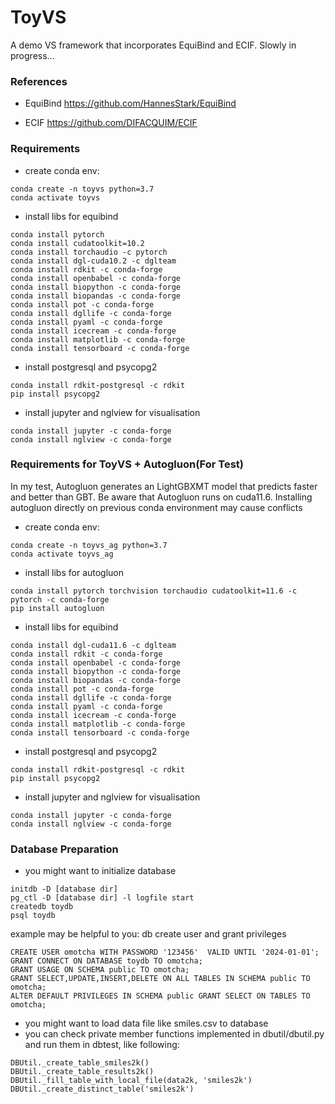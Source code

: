 # ToyVS
A demo VS framework that incorporates EquiBind and ECIF. Slowly in progress...





### References
- EquiBind
https://github.com/HannesStark/EquiBind


- ECIF
https://github.com/DIFACQUIM/ECIF

### Requirements
- create conda env: 
````angular2html
conda create -n toyvs python=3.7
conda activate toyvs
````

- install libs for equibind
````angular2html
conda install pytorch
conda install cudatoolkit=10.2
conda install torchaudio -c pytorch
conda install dgl-cuda10.2 -c dglteam
conda install rdkit -c conda-forge
conda install openbabel -c conda-forge
conda install biopython -c conda-forge
conda install biopandas -c conda-forge
conda install pot -c conda-forge
conda install dgllife -c conda-forge
conda install pyaml -c conda-forge
conda install icecream -c conda-forge
conda install matplotlib -c conda-forge
conda install tensorboard -c conda-forge
````

- install postgresql and psycopg2
````angular2html
conda install rdkit-postgresql -c rdkit
pip install psycopg2
````
- install jupyter and nglview for visualisation
````angular2html
conda install jupyter -c conda-forge
conda install nglview -c conda-forge
````

### Requirements for ToyVS + Autogluon(For Test)
In my test, Autogluon generates an LightGBXMT model that predicts faster and better than GBT.
Be aware that Autogluon runs on cuda11.6. 
Installing autogluon directly on previous conda environment may cause conflicts
- create conda env: 
````angular2html
conda create -n toyvs_ag python=3.7
conda activate toyvs_ag
````
- install libs for autogluon
````angular2html
conda install pytorch torchvision torchaudio cudatoolkit=11.6 -c pytorch -c conda-forge
pip install autogluon
````
- install libs for equibind
````angular2html
conda install dgl-cuda11.6 -c dglteam
conda install rdkit -c conda-forge
conda install openbabel -c conda-forge
conda install biopython -c conda-forge
conda install biopandas -c conda-forge
conda install pot -c conda-forge
conda install dgllife -c conda-forge
conda install pyaml -c conda-forge
conda install icecream -c conda-forge
conda install matplotlib -c conda-forge
conda install tensorboard -c conda-forge
````
- install postgresql and psycopg2
````angular2html
conda install rdkit-postgresql -c rdkit
pip install psycopg2
````
- install jupyter and nglview for visualisation
````angular2html
conda install jupyter -c conda-forge
conda install nglview -c conda-forge
````

### Database Preparation
- you might want to initialize database
````angular2html
initdb -D [database dir]
pg_ctl -D [database dir] -l logfile start
createdb toydb
psql toydb
````
example may be helpful to you: db create user and grant privileges
````angular2html
CREATE USER omotcha WITH PASSWORD '123456'  VALID UNTIL '2024-01-01';
GRANT CONNECT ON DATABASE toydb TO omotcha;
GRANT USAGE ON SCHEMA public TO omotcha;
GRANT SELECT,UPDATE,INSERT,DELETE ON ALL TABLES IN SCHEMA public TO omotcha;
ALTER DEFAULT PRIVILEGES IN SCHEMA public GRANT SELECT ON TABLES TO omotcha;
````

- you might want to load data file like smiles.csv to database
- you can check private member functions implemented in dbutil/dbutil.py and run them in dbtest, like following:
````angular2html
DBUtil._create_table_smiles2k()
DBUtil._create_table_results2k()
DBUtil._fill_table_with_local_file(data2k, 'smiles2k')
DBUtil._create_distinct_table('smiles2k')
````
